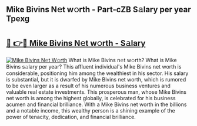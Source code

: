 ## Mike Bivins N𝚎t w𝚘rth - Part-cZB S𝚊lary per year Tpexg

# <h2><a href="http://gc05279.nevu.top/?p=Mike+Bivins">🔗 👉🔴 Mike Bivins N𝚎t w𝚘rth - S𝚊lary</a></h2>

[![Mike Bivins N𝚎t W𝚘rth](https://i.imgur.com/Oavwk0R.jpeg)](http://gc05279.nevu.top/?p=Mike+Bivins)
What is Mike Bivins n𝚎t w𝚘rth? What is Mike Bivins s𝚊lary per year?
This affluent individual's Mike Bivins net worth is considerable, positioning him among the wealthiest in his sector. His salary is substantial, but it is dwarfed by Mike Bivins net worth, which is rumored to be even larger as a result of his numerous business ventures and valuable real estate investments. This prosperous man, whose Mike Bivins net worth is among the highest globally, is celebrated for his business acumen and financial brilliance. With a Mike Bivins net worth in the billions and a notable income, this wealthy person is a shining example of the power of tenacity, dedication, and financial brilliance.
